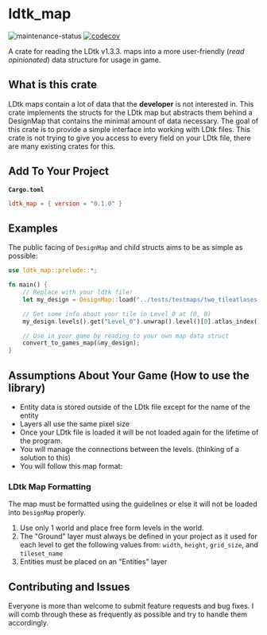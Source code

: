 # ldtk_map
![maintenance-status](https://img.shields.io/badge/maintenance-actively--developed-brightgreen.svg)
[![codecov](https://codecov.io/github/benlloyd50/ldtk_map/branch/master/graph/badge.svg?token=LIAEO385H6)](https://codecov.io/github/benlloyd50/ldtk_map)

A crate for reading the LDtk v1.3.3. maps into a more user-friendly (*read opinionated*) data structure for usage in game.

## What is this crate
LDtk maps contain a lot of data that the __developer__ is not interested in.
This crate implements the structs for the LDtk map but abstracts them behind a DesignMap that contains the minimal amount of data necessary.
The goal of this crate is to provide a simple interface into working with LDtk files.
This crate is not trying to give you access to every field on your LDtk file, there are many existing crates for this.

## Add To Your Project
**`Cargo.toml`**

```toml
ldtk_map = { version = "0.1.0" }
```

## Examples
The public facing of `DesignMap` and child structs aims to be as simple as possible:
```rust
use ldtk_map::prelude::*;

fn main() {
    // Replace with your ldtk file!
    let my_design = DesignMap::load("../tests/testmaps/two_tileatlases.ldtk");

    // Get some info about your tile in Level_0 at (0, 0)
    my_design.levels().get("Level_0").unwrap().level()[0].atlas_index();

    // Use in your game by reading to your own map data struct
    convert_to_games_map(&my_design);
}
```

## Assumptions About Your Game (How to use the library)
- Entity data is stored outside of the LDtk file except for the name of the entity
- Layers all use the same pixel size
- Once your LDtk file is loaded it will be not loaded again for the lifetime of the program.
- You will manage the connections between the levels. (thinking of a solution to this)
- You will follow this map format:

### LDtk Map Formatting
The map must be formatted using the guidelines or else it will not be loaded into `DesignMap` properly.
1. Use only 1 world and place free form levels in the world.
2. The "Ground" layer must always be defined in your project as it used for each level to get the following values from: `width`, `height`, `grid_size`, and `tileset_name`
3. Entities must be placed on an "Entities" layer

## Contributing and Issues
Everyone is more than welcome to submit feature requests and bug fixes.
I will comb through these as frequently as possible and try to handle them accordingly.
